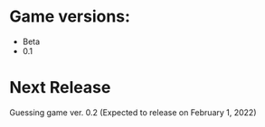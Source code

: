 # Game versions:
- Beta
- 0.1
# Next Release
Guessing game ver. 0.2 (Expected to release on February 1, 2022)
